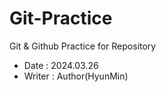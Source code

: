 # Git-Practice
Git & Github Practice for Repository

- Date : 2024.03.26
- Writer : Author(HyunMin)
